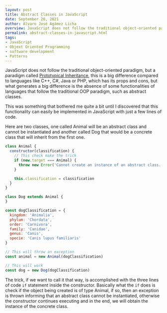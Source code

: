 ```yaml
---
layout: post
title: Abstract Classes in JavaScript
date: September 20, 2021
author: Álvaro José Agámez Licha
overview: JavaScript does not follow the traditional object-oriented paradigm, but a paradigm called Prototypical Inheritance, this is a big difference compared to languages like C++, C#, Java or PHP, which has its props and cons, but what generates a big difference is the absence of some functionalities of languages that follow the traditional OOP paradigm, such as abstract classes.
permalink: abstract-classes-in-javascript.html
tags:
- JavaScript
- Objext Oriented Programming
- software development
- Patterns
---
```


JavaScript does not follow the traditional object-oriented paradigm, but a paradigm called <a href="https://developer.mozilla.org/en-US/docs/Web/JavaScript/Inheritance_and_the_prototype_chain" target="_blank">Prototypical Inheritance</a>, this is a big difference compared to languages like C++, C#, Java or PHP, which has its props and cons, but what generates a big difference is the absence of some functionalities of languages that follow the traditional OOP paradigm, such as abstract classes.

This was something that bothered me quite a bit until I discovered that this functionality can easily be implemented in JavaScript with just a few lines of code.

Here are two classes, one called Animal will be an abstract class and cannot be instantiated and another called Dog that would be a concrete class that will inherit from the first one.

```javascript
class Animal {
  constructor(classification) {
    // This check make the trick
    if (new.target === Animal) {
      throw new Error('Cannot create an instance of an abstract class.')
    }

    this.classification = classification
  }
}

class Dog extends Animal {
}

const dogClassification = {
  kingdom: 'Animalia',
  phylum: 'Chordata',
  order: 'Carnivora',
  family: 'Canidae',
  genus: 'Canis',
  specie: 'Canis lupus familiaris'
}

// This will throw an exception
const animal = new Animal(dogClassification)

// This will work
const dog = new Dog(dogClassification)
```

The trick, if we want to call it that way, is accomplished with the three lines of code `if` statement inside the constructor. Basically what the `if` does is check if the object being created is of type Animal, if so, then an exception is thrown informing that an abstract class cannot be instantiated, otherwise the constructor continues executing and in the end, we will obtain the instance of the concrete class.
